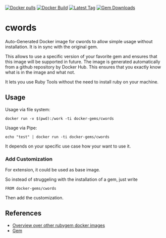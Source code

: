 [![Docker pulls](https://img.shields.io/docker/pulls/rubygem/cwords.svg)](https://hub.docker.com/r/rubygem/cwords/)
[![Docker Build](https://img.shields.io/docker/automated/rubygem/cwords.svg)](https://hub.docker.com/r/rubygem/cwords/)
[![Latest Tag](https://img.shields.io/github/tag/docker-rubygem/cwords.svg)](https://hub.docker.com/r/rubygem/cwords/)
[![Gem Downloads](https://img.shields.io/gem/dt/cwords.svg)](https://rubygems.org/gems/cwords/)
# cwords

Auto-Generated Docker image for cwords to allow simple usage without installation.
It is in sync with the original gem.

This allows to use a specific version of your favorite gem and ensures that this image will be supported in future.
The image is generated automatically from a github repository by Docker Hub.
This ensures that you exactly know what is in the image and what not.

It lets you use Ruby Tools without the need to install ruby on your machine.

## Usage

Usage via file system:

`docker run -v $(pwd):/work -ti docker-gems/cwords`

Usage via Pipe:

`echo "test" | docker run -ti docker-gems/cwords`

It depends on your specific use case how your want to use it.

### Add Customization

For extension, it could be used as base image.

So instead of struggeling with the installation of a gem, just write

`FROM docker-gems/cwords`

Then add the customization.

## References

 - [Overview over other rubygem docker images](https://github.com/thinkbot/docker-rubygem)
 - [Gem](https://rubygems.org/gems/cwords/)
